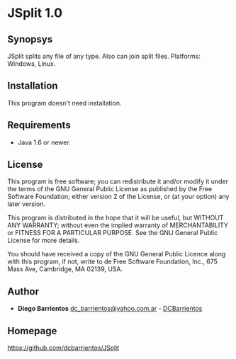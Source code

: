 # JSplit 1.0

## Synopsys
JSplit splits any file of any type. Also can join split files. Platforms: Windows, Linux.

## Installation
This program doesn't need installation.

## Requirements
* Java 1.6 or newer. 

## License
This program is free software; you can redistribute it and/or modify it 
under the terms of the GNU General Public License as published by the Free 
Software Foundation; either version 2 of the License, or (at your option) 
any later version.

This program is distributed in the hope that it will be useful, but WITHOUT 
ANY WARRANTY; without even the implied warranty of MERCHANTABILITY or 
FITNESS FOR A PARTICULAR PURPOSE. See the GNU General Public License for more 
details.

You should have received a copy of the GNU General Public Licence along with 
this program, if not, write to de Free Software Foundation, Inc., 675 Mass 
Ave, Cambridge, MA 02139, USA.

## Author
* **Diego Barrientos** <dc_barrientos@yahoo.com.ar> - [DCBarrientos](http://www.github.com/dcbarrientos)

## Homepage 
https://github.com/dcbarrientos/JSplit


